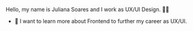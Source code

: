 Hello, my name is Juliana Soares and I work as UX/UI Design. 👩‍💻

- 🌱 I want to learn more about Frontend to further my career as UX/UI.
